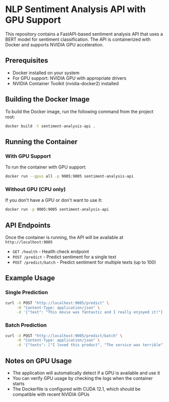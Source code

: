 # NLP Sentiment Analysis API with GPU Support

This repository contains a FastAPI-based sentiment analysis API that uses a BERT model for sentiment classification. The API is containerized with Docker and supports NVIDIA GPU acceleration.

## Prerequisites

- Docker installed on your system
- For GPU support: NVIDIA GPU with appropriate drivers
- NVIDIA Container Toolkit (nvidia-docker2) installed

## Building the Docker Image

To build the Docker image, run the following command from the project root:

```bash
docker build -t sentiment-analysis-api .
```

## Running the Container

### With GPU Support

To run the container with GPU support:

```bash
docker run --gpus all -p 9005:9005 sentiment-analysis-api
```

### Without GPU (CPU only)

If you don't have a GPU or don't want to use it:

```bash
docker run -p 9005:9005 sentiment-analysis-api
```

## API Endpoints

Once the container is running, the API will be available at `http://localhost:9005`

- `GET /health` - Health check endpoint
- `POST /predict` - Predict sentiment for a single text
- `POST /predict/batch` - Predict sentiment for multiple texts (up to 100)

## Example Usage

### Single Prediction

```bash
curl -X POST "http://localhost:9005/predict" \
     -H "Content-Type: application/json" \
     -d '{"text": "This movie was fantastic and I really enjoyed it!"}'
```

### Batch Prediction

```bash
curl -X POST "http://localhost:9005/predict/batch" \
     -H "Content-Type: application/json" \
     -d '{"texts": ["I loved this product", "The service was terrible"]}'
```

## Notes on GPU Usage

- The application will automatically detect if a GPU is available and use it
- You can verify GPU usage by checking the logs when the container starts
- The Dockerfile is configured with CUDA 12.1, which should be compatible with recent NVIDIA GPUs